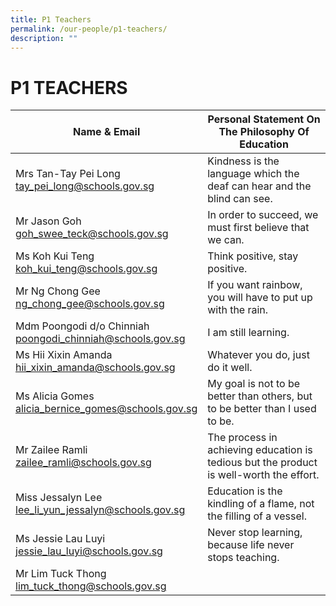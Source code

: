 ```yaml
---
title: P1 Teachers
permalink: /our-people/p1-teachers/
description: ""
---
```

# **P1 TEACHERS**

| Name &amp; Email 	| Personal Statement On The Philosophy Of Education 	|
|---	|---	|
| Mrs Tan-Tay Pei Long<br>[tay_pei_long@schools.gov.sg](mailto:tay_pei_long@schools.gov.sg) 	| Kindness is the language which the deaf can hear and the blind can see. 	|
| Mr Jason Goh<br>[goh_swee_teck@schools.gov.sg](mailto:goh_swee_teck@schools.gov.sg) 	| In order to succeed, we must first believe that we can. 	|
| Ms Koh Kui Teng<br>[koh_kui_teng@schools.gov.sg](mailto:koh_kui_teng@schools.gov.sg) 	| Think positive, stay positive. 	|
|Mr Ng Chong Gee<br>[ng_chong_gee@schools.gov.sg](mailto:ng_chong_gee@schools.gov.sg) | If you want rainbow, you will have to put up with the rain. |
| Mdm Poongodi d/o Chinniah<br>[poongodi_chinniah@schools.gov.sg](mailto:poongodi_chinniah@schools.gov.sg) 	| I am still learning. 	|
| Ms Hii Xixin Amanda<br>[hii_xixin_amanda@schools.gov.sg](mailto:hii_xixin_amanda@schools.gov.sg) 	| Whatever you do, just do it well. 	|
| Ms Alicia Gomes <br>[alicia_bernice_gomes@schools.gov.sg](mailto:alicia_bernice_gomes@schools.gov.sg) 	| My goal is not to be better than others, but to be better than I used to be. 	|
| Mr Zailee Ramli <br>[zailee_ramli@schools.gov.sg](mailto:zailee_ramli@schools.gov.sg) 	| The process in achieving education is tedious but the product is well-worth the effort. 	|
| Miss Jessalyn Lee <br>[lee_li_yun_jessalyn@schools.gov.sg](mailto:lee_li_yun_jessalyn@schools.gov.sg) | Education is the kindling of a flame, not the filling of a vessel. 	|
| Ms Jessie Lau Luyi <br>[jessie_lau_luyi@schools.gov.sg](mailto:jessie_lau_luyi@schools.gov.sg) | Never stop learning, because life never stops teaching. 	|
| Mr Lim Tuck Thong <br>[lim_tuck_thong@schools.gov.sg](mailto:lim_tuck_thong@schools.gov.sg) | 	|